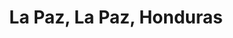 ---
title: La Paz, La Paz, Honduras
url: /la-paz-la-paz-honduras/
latitude: 14.321
longitude: -87.679
---
